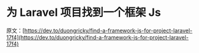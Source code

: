 # 为 Laravel 项目找到一个框架 Js

原文：[https://dev.to/duongricky/find-a-framework-js-for-project-laravel-17f4](https://dev.to/duongricky/find-a-framework-js-for-project-laravel-17f4)